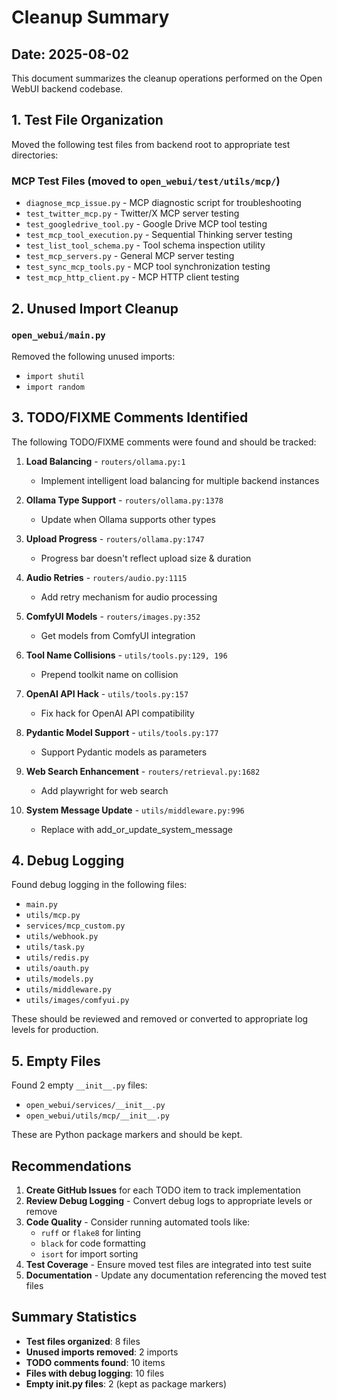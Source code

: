 # Cleanup Summary

## Date: 2025-08-02

This document summarizes the cleanup operations performed on the Open WebUI backend codebase.

## 1. Test File Organization

Moved the following test files from backend root to appropriate test directories:

### MCP Test Files (moved to `open_webui/test/utils/mcp/`)
- `diagnose_mcp_issue.py` - MCP diagnostic script for troubleshooting
- `test_twitter_mcp.py` - Twitter/X MCP server testing
- `test_googledrive_tool.py` - Google Drive MCP tool testing
- `test_mcp_tool_execution.py` - Sequential Thinking server testing
- `test_list_tool_schema.py` - Tool schema inspection utility
- `test_mcp_servers.py` - General MCP server testing
- `test_sync_mcp_tools.py` - MCP tool synchronization testing
- `test_mcp_http_client.py` - MCP HTTP client testing

## 2. Unused Import Cleanup

### `open_webui/main.py`
Removed the following unused imports:
- `import shutil`
- `import random`

## 3. TODO/FIXME Comments Identified

The following TODO/FIXME comments were found and should be tracked:

1. **Load Balancing** - `routers/ollama.py:1`
   - Implement intelligent load balancing for multiple backend instances

2. **Ollama Type Support** - `routers/ollama.py:1378`
   - Update when Ollama supports other types

3. **Upload Progress** - `routers/ollama.py:1747`
   - Progress bar doesn't reflect upload size & duration

4. **Audio Retries** - `routers/audio.py:1115`
   - Add retry mechanism for audio processing

5. **ComfyUI Models** - `routers/images.py:352`
   - Get models from ComfyUI integration

6. **Tool Name Collisions** - `utils/tools.py:129, 196`
   - Prepend toolkit name on collision

7. **OpenAI API Hack** - `utils/tools.py:157`
   - Fix hack for OpenAI API compatibility

8. **Pydantic Model Support** - `utils/tools.py:177`
   - Support Pydantic models as parameters

9. **Web Search Enhancement** - `routers/retrieval.py:1682`
   - Add playwright for web search

10. **System Message Update** - `utils/middleware.py:996`
    - Replace with add_or_update_system_message

## 4. Debug Logging

Found debug logging in the following files:
- `main.py`
- `utils/mcp.py`
- `services/mcp_custom.py`
- `utils/webhook.py`
- `utils/task.py`
- `utils/redis.py`
- `utils/oauth.py`
- `utils/models.py`
- `utils/middleware.py`
- `utils/images/comfyui.py`

These should be reviewed and removed or converted to appropriate log levels for production.

## 5. Empty Files

Found 2 empty `__init__.py` files:
- `open_webui/services/__init__.py`
- `open_webui/utils/mcp/__init__.py`

These are Python package markers and should be kept.

## Recommendations

1. **Create GitHub Issues** for each TODO item to track implementation
2. **Review Debug Logging** - Convert debug logs to appropriate levels or remove
3. **Code Quality** - Consider running automated tools like:
   - `ruff` or `flake8` for linting
   - `black` for code formatting
   - `isort` for import sorting
4. **Test Coverage** - Ensure moved test files are integrated into test suite
5. **Documentation** - Update any documentation referencing the moved test files

## Summary Statistics

- **Test files organized**: 8 files
- **Unused imports removed**: 2 imports
- **TODO comments found**: 10 items
- **Files with debug logging**: 10 files
- **Empty __init__.py files**: 2 (kept as package markers)